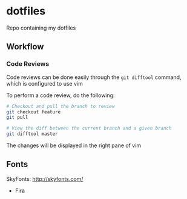# dotfiles
Repo containing my dotfiles

## Workflow
### Code Reviews
Code reviews can be done easily through the `git difftool` command, which is
configured to use vim

To perform a code review, do the following:
```bash
# Checkout and pull the branch to review
git checkout feature
git pull

# View the diff between the current branch and a given branch
git difftool master
```

The changes will be displayed in the right pane of vim

## Fonts

SkyFonts: http://skyfonts.com/
- Fira
